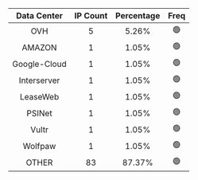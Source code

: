 | Data Center | IP Count | Percentage | Freq |
|:------------:|:--------:|:-----------:|:-----:|
| OVH | 5 | 5.26% | 🟢 |
| AMAZON | 1 | 1.05% | 🟢 |
| Google-Cloud | 1 | 1.05% | 🟢 |
| Interserver | 1 | 1.05% | 🟢 |
| LeaseWeb | 1 | 1.05% | 🟢 |
| PSINet | 1 | 1.05% | 🟢 |
| Vultr | 1 | 1.05% | 🟢 |
| Wolfpaw | 1 | 1.05% | 🟢 |
| OTHER | 83 | 87.37% | 🟢 |